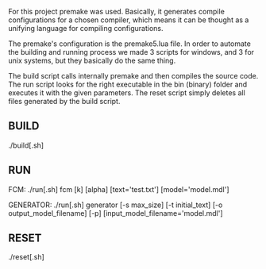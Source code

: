 For this project premake was used. Basically, it generates compile configurations for a chosen compiler,
which means it can be thought as a unifying language for compiling configurations.

The premake's configuration is the premake5.lua file. In order to automate the building and running process
we made 3 scripts for windows, and 3 for unix systems, but they basically do the same thing.

The build script calls internally premake and then compiles the source code. The run script
looks for the right executable in the bin (binary) folder and executes it with the given parameters.
The reset script simply deletes all files generated by the build script.

## BUILD ##
./build[.sh]

## RUN ##
FCM:
./run[.sh] fcm [k] [alpha] [text='test.txt'] [model='model.mdl']

GENERATOR:
./run[.sh] generator [-s max_size] [-t initial_text] [-o output_model_filename] [-p] [input_model_filename='model.mdl']

## RESET ##
./reset[.sh]